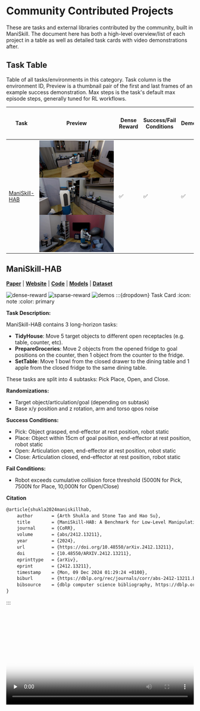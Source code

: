<!-- THIS IS ALL GENERATED DOCUMENTATION. DO NOT MODIFY THIS FILE -->
[asset-badge]: https://img.shields.io/badge/download%20asset-yes-blue.svg
[dense-reward-badge]: https://img.shields.io/badge/dense%20reward-yes-green.svg
[sparse-reward-badge]: https://img.shields.io/badge/sparse%20reward-yes-green.svg
[no-dense-reward-badge]: https://img.shields.io/badge/dense%20reward-no-red.svg
[no-sparse-reward-badge]: https://img.shields.io/badge/sparse%20reward-no-red.svg
[demos-badge]: https://img.shields.io/badge/demos-yes-green.svg
# Community Contributed Projects

These are tasks and external libraries contributed by the community, built in ManiSkill.
The document here has both a high-level overview/list of each project in a table as well as detailed task cards with video demonstrations after.

## Task Table
Table of all tasks/environments in this category. Task column is the environment ID, Preview is a thumbnail pair of the first and last frames of an example success demonstration. Max steps is the task's default max episode steps, generally tuned for RL workflows.
<table class="table">
<thead>
<tr class="row-odd">
<th class="head"><p>Task</p></th>
<th class="head"><p>Preview</p></th>
<th class="head"><p>Dense Reward</p></th>
<th class="head"><p>Success/Fail Conditions</p></th>
<th class="head"><p>Demos</p></th>
<th class="head"><p>Max Episode Steps</p></th>
</tr>
</thead>
<tbody>
<tr class="row-odd">
<td><p><a href="https://arth-shukla.github.io/mshab/" target="_blank">ManiSkill-HAB</a></p></td>
<td><div style='display:flex;gap:4px;align-items:center'><img style='min-width:min(50%, 200px);max-width:200px;height:auto' src='../../_static/env_thumbnails/ManiSkill-HAB_rt_thumb.png' alt='ManiSkill-HAB'></td>
<td><p>✅</p></td>
<td><p>✅</p></td>
<td><p>✅</p></td>
<td><p>Full Task: 1200-2000<br /><br />Subtasks: 200</p></td>
</tr>
</tbody>
</table>

## ManiSkill-HAB

**[Paper](https://arxiv.org/abs/2412.13211)** | **[Website](https://arth-shukla.github.io/mshab)** | **[Code](https://github.com/arth-shukla/mshab)** | **[Models](https://huggingface.co/arth-shukla/mshab_checkpoints)** | **[Dataset](https://arth-shukla.github.io/mshab/#dataset-section)**

![dense-reward][dense-reward-badge]
![sparse-reward][sparse-reward-badge]
![demos][demos-badge]
:::{dropdown} Task Card
:icon: note
:color: primary

**Task Description:**

ManiSkill-HAB contains 3 long-horizon tasks:
- **TidyHouse**: Move 5 target objects to different open receptacles (e.g. table, counter, etc).
- **PrepareGroceries**: Move 2 objects from the opened fridge to goal positions on the counter,
then 1 object from the counter to the fridge.
- **SetTable**: Move 1 bowl from the closed drawer to the dining table and 1 apple from the
closed fridge to the same dining table.

These tasks are split into 4 subtasks: Pick Place, Open, and Close.

**Randomizations:**
- Target object/articulation/goal (depending on subtask)
- Base x/y position and z rotation, arm and torso qpos noise

**Success Conditions:**
- Pick: Object grasped, end-effector at rest position, robot static
- Place: Object within 15cm of goal position, end-effector at rest position, robot static
- Open: Articulation open, end-effector at rest position, robot static
- Close: Articulation closed, end-effector at rest position, robot static

**Fail Conditions:**
- Robot exceeds cumulative collision force threshold (5000N for Pick, 7500N for Place, 10,000N for Open/Close)

**Citation**
```latex
@article{shukla2024maniskillhab,
	author		 = {Arth Shukla and Stone Tao and Hao Su},
	title        = {ManiSkill-HAB: A Benchmark for Low-Level Manipulation in Home Rearrangement Tasks},
	journal      = {CoRR},
	volume       = {abs/2412.13211},
	year         = {2024},
	url          = {https://doi.org/10.48550/arXiv.2412.13211},
	doi          = {10.48550/ARXIV.2412.13211},
	eprinttype   = {arXiv},
	eprint       = {2412.13211},
	timestamp    = {Mon, 09 Dec 2024 01:29:24 +0100},
	biburl       = {https://dblp.org/rec/journals/corr/abs-2412-13211.bib},
	bibsource    = {dblp computer science bibliography, https://dblp.org}
}
```
:::

<div style="display: flex; justify-content: center;">
<video preload="none" controls="True" width="100%" style="max-width: min(100%, 512px);" poster="../../_static/env_thumbnails/ManiSkill-HAB_rt_poster.png">
<source src="https://github.com/haosulab/ManiSkill/raw/main/figures/environment_demos/ManiSkill-HAB_rt.mp4" type="video/mp4">
</video>
</div>
